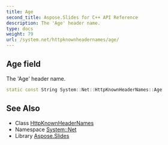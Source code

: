 ```yaml
---
title: Age
second_title: Aspose.Slides for C++ API Reference
description: The 'Age' header name.
type: docs
weight: 79
url: /system.net/httpknownheadernames/age/
---
```

## Age field


The 'Age' header name.

```cpp
static const String System::Net::HttpKnownHeaderNames::Age
```

## See Also

* Class [HttpKnownHeaderNames](../)
* Namespace [System::Net](../../)
* Library [Aspose.Slides](../../../)